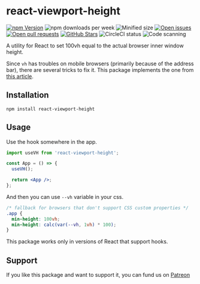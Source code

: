 # react-viewport-height

[![npm Version](https://img.shields.io/npm/v/react-viewport-height.svg)](https://www.npmjs.com/package/react-viewport-height)
![npm downloads per week](https://img.shields.io/npm/dw/react-viewport-height)
![Minified size](https://img.shields.io/bundlephobia/min/react-viewport-height)
[![Open issues](https://img.shields.io/github/issues-raw/dimazuien/react-viewport-height)](https://github.com/dimazuien/react-viewport-height/issues)
[![Open pull requests](https://img.shields.io/github/issues-pr-raw/dimazuien/react-viewport-height)](https://github.com/dimazuien/react-viewport-height/pulls)
[![GitHub Stars](https://img.shields.io/github/stars/dimazuien/react-viewport-height)](https://github.com/dimazuien/react-viewport-height/stargazers)
![CircleCI status](https://img.shields.io/circleci/build/github/dimazuien/react-viewport-height/main?label=circleci)
![Code scanning](https://img.shields.io/github/workflow/status/dimazuien/react-viewport-height/CodeQL?label=code%20scanning)

A utility for React to set 100vh equal to the actual browser inner window height.

Since `vh` has troubles on mobile browsers (primarily because of the address bar), there are several tricks to fix it. This package implements the one from [this article](https://css-tricks.com/the-trick-to-viewport-units-on-mobile/).

## Installation

```shell
npm install react-viewport-height
```

## Usage

Use the hook somewhere in the app.

```jsx
import useVH from 'react-viewport-height';

const App = () => {
  useVH();

  return <App />;
};
```

And then you can use `--vh` variable in your css.

```css
/* fallback for browsers that don't support CSS custom properties */
.app {
  min-height: 100vh;
  min-height: calc(var(--vh, 1vh) * 100);
}
```

This package works only in versions of React that support hooks.

## Support

If you like this package and want to support it, you can fund us on [Patreon](https://www.patreon.com/dimazuien)
